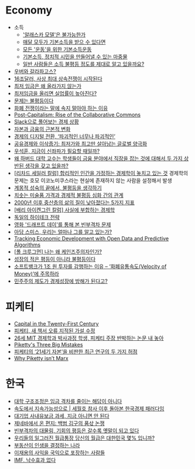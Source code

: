Economy
=======
* 소득
  * ['알래스카 모델'은 불가능한가](http://www.huffingtonpost.kr/seungsoo-ha/story_b_6953394.html)
  * [매달 모두가 기본소득을 받으 수 있다면](http://www.huffingtonpost.kr/biyn/story_b_7030564.html)
  * [모든 '운동'을 위한 기본소득운동](http://www.huffingtonpost.kr/biyn/story_b_7141152.html)
  * [기본소득, 정치적 시민을 만들어낼 수 있는 마중물](http://www.huffingtonpost.kr/biyn/story_b_7348432.html)
  * [일반 사람들은 소득 불평등 정도를 제대로 알고 있을까요?](http://newspeppermint.com/2015/06/01/perceivinginequality/)
* [우버와 갈라파고스?](http://www.venturesquare.net/577294)
* [16조달러, 사상 최대 상속전쟁이 시작된다](http://www.huffingtonpost.kr/nopil-kwak/story_b_6907098.html)
* [최저 임금은 왜 올라가지 않는가](http://ppss.kr/archives/38239)
* [최저임금을 올리면 실업률이 높아진다?](http://ppss.kr/archives/46625)
* [문제는 불평등이다](http://www.huffingtonpost.kr/wonjae-lee/story_b_6937122.html)
* [화폐 전쟁이라는 말에 속지 말아야 하는 이유](http://ppss.kr/archives/38976)
* [Post-Capitalism: Rise of the Collaborative Commons](https://medium.com/basic-income/post-capitalism-rise-of-the-collaborative-commons-62b0160a7048)
* [Slack으로 풀어보는 경제 상황](http://ppss.kr/archives/38315)
* [자본과 금융의 근본적 변화](http://ppss.kr/archives/39907)
* [경제의 디지털 전환, ‘파괴적인 너무나 파괴적인’](http://slownews.kr/39344)
* [공유경제와 이삭줍기: 최저가와 최고만 살아남는 글로벌 양극화](http://slownews.kr/40394)
* [우석훈, 지금이 신좌파가 필요할 때일까?](http://ppss.kr/archives/41560)
* [왜 하버드 대학 교수는 학생들이 금융 분야에서 직장을 잡는 것에 대해서 두 가지 상반된 생각을 갖고 있을까?](http://newspeppermint.com/2015/04/13/harvardfinance/)
* [[리차드 세일러 칼럼] 합리적인 인간을 가정하는 경제학이 놓치고 있는 것](http://newspeppermint.com/2015/05/12/thaler/) 경제학의 문제는 호모 이코노미쿠스라는 현실에 존재하지 않는 사람을 설정해서 발생
* [계몽적 성숙의 끝에서, 불평등을 생각하기](http://www.huffingtonpost.kr/jinsok-kim/story_b_7281418.html)
* [치솟는 미술품 가격과 경제적 불평등 심화 간의 관계](http://newspeppermint.com/2015/05/14/picasso-inequality/)
* [2000년 이후 중산층의 삶의 질이 낮아졌다는 5가지 지표](http://www.huffingtonpost.kr/2015/05/19/story_n_7310572.html)
* [[배리 아이켄그린 칼럼] 사실에 부합하는 경제학](http://newspeppermint.com/2015/05/19/economics/)
* [독일의 하이테크 전략](http://www.mindprogram.co.kr/category/%EA%B2%BD%EC%A0%9C%20%EC%9D%B4%EC%95%BC%EA%B8%B0/%EB%8F%85%EC%9D%BC%EC%9D%98%20%ED%95%98%EC%9D%B4%ED%85%8C%ED%81%AC%20%EC%A0%84%EB%9E%B5)
* [영화 '드래프트 데이'를 통해 본 빈부격차 문제](http://blog.daum.net/nasica/6862613)
* [아담 스미스, 우리는 얼마나 그를 알고 있는가?](http://ppss.kr/archives/37737)
* [Tracking Economic Development with Open Data and Predictive Algorithms](http://blog.algorithmia.com/post/119318050069/tracking-economic-development-with-open-data-and)
* [[폴 크루그먼] 나는 왜 케인즈주의자인가?](http://newspeppermint.com/2015/06/09/krugmankeynesian/)
* [성장의 적은 평등이 아니라 불평등이다](http://www.huffingtonpost.kr/wonjae-lee/story_b_7683338.html)
* [소프트뱅크가 1조 원 투자를 감행하는 이유 – ‘화폐유통속도(Velocity of Money)’에 주목하라](http://besuccess.com/2015/07/velocity-of-money/)
* [민주주의 제도가 경제성장에 방해가 된다고?](http://ppss.kr/archives/47072)

# 피케티
* [Capital in the Twenty-First Century](http://blog.naver.com/jinforest/220082744083)
* [피케티, 새 책서 오류 지적된 가설 수정](http://www.huffingtonpost.kr/2015/03/11/story_n_6844672.html)
* [26세 MIT 경제학과 박사과정 학생, 피케티 주장 반박하는 논문 내 놓아](http://newspeppermint.com/2015/03/26/mattrognlie/)
* [Piketty's Three Big Mistakes](http://www.bloombergview.com/articles/2015-03-27/piketty-s-three-big-mistakes-in-inequality-analysis)
* [피케티의 ‘21세기 자본’을 비판한 최근 연구의 두 가지 허점](http://newspeppermint.com/2015/06/28/arnott-bernstein-wu-piketty/)
* [Why Piketty isn’t Marx](http://mondediplo.com/2015/05/12piketty)

# 한국
* [대학 구조조정은 임금 격차를 줄이는 해답이 아니다](http://ppss.kr/archives/36627)
* [속도에서 지속가능성으로 | 세월호 참사 이후 돌아본 한국경제 패러다임](http://www.huffingtonpost.kr/wonjae-lee/story_b_7133814.html)
* [대기업 사내유보금 과세, 지금 아니면 안 된다](http://www.huffingtonpost.kr/jeongtae-roh/story_b_6945220.html)
* [제네바에서 온 편지: 백범 김구의 품삯 논쟁](http://slownews.kr/40341)
* [빈부격차의 대물림, 기회의 평등은 갈수록 옛말이 되고 있다](http://ppss.kr/archives/37480)
* [우리들의 일그러진 월급통장 당신의 월급은 대한민국 몇% 입니까?](http://interview.hankookilbo.com/v/ad198673cbd34caa8f4ab930007d8153/)
* [부동산이 인생을 결정하는 나라](http://www.huffingtonpost.kr/taekyung-lee/story_b_7338624.html)
* [이재용의 사익을 국익으로 포장하는 사람들](http://www.huffingtonpost.kr/daein-sun/story_b_7684770.html)
* [IMF, 낙수효과 없다](http://ppss.kr/archives/46535)